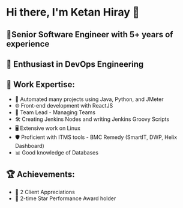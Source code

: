 # Hi there, I'm Ketan Hiray 👋
## 💼Senior Software Engineer with 5+ years of experience                                                                                                                                                        
## 🚀 Enthusiast in DevOps Engineering                                                                                                                                                                                    

## 🔧 Work Expertise:                                                                                                                                                                                                     

- 🔁 Automated many projects using Java, Python, and JMeter                                                                                                                                                              
- 🌐 Front-end development with ReactJS                                                                                                                                                                                  
- 👥 Team Lead - Managing Teams                                                                                                                                                                                          
- 🛠️ Creating Jenkins Nodes and writing Jenkins Groovy Scripts                                                                                                                                                           
- 🖥️ Extensive work on Linux                                                                                                                                                                                             
- 🛡️ Proficient with ITMS tools - BMC Remedy (SmartIT, DWP, Helix Dashboard)                                                                                                                                             
- 📊 Good knowledge of Databases                                                                                                                                                                                         
## 🏆 Achievements:                                                                                                                                                                                                       
  - 🌟 2 Client Appreciations                                                                                                                                                                                            
  - 🌟 2-time Star Performance Award holder                                                                                                                                                                              
